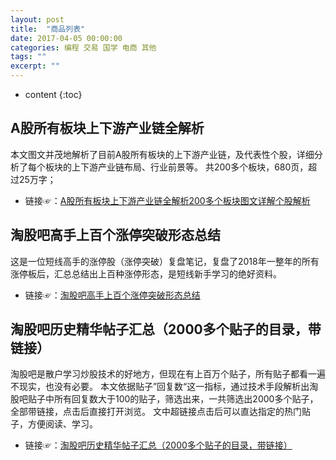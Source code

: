 ```yaml
---
layout: post
title:  "商品列表"
date: 2017-04-05 00:00:00
categories: 编程 交易 国学 电商 其他
tags: ""
excerpt: ""
---
```


* content
{:toc}


## A股所有板块上下游产业链全解析
本文图文并茂地解析了目前A股所有板块的上下游产业链，及代表性个股，详细分析了每个板块的上下游产业链布局、行业前景等。
共200多个板块，680页，超过25万字；
* 链接☞：[A股所有板块上下游产业链全解析200多个板块图文详解个股解析](https://item.taobao.com/item.htm?id=599706221699)


## 淘股吧高手上百个涨停突破形态总结
这是一位短线高手的涨停股（涨停突破）复盘笔记，复盘了2018年一整年的所有涨停板后，汇总总结出上百种涨停形态，是短线新手学习的绝好资料。
* 链接☞：[淘股吧高手上百个涨停突破形态总结](https://item.taobao.com/item.htm?id=598082964341)


## 淘股吧历史精华帖子汇总（2000多个贴子的目录，带链接）
淘股吧是散户学习炒股技术的好地方，但现在有上百万个贴子，所有贴子都看一遍不现实，也没有必要。
本文依据贴子”回复数“这一指标，通过技术手段解析出淘股吧贴子中所有回复数大于100的贴子，筛选出来，一共筛选出2000多个贴子，全部带链接，点击后直接打开浏览。
文中超链接点击后可以直达指定的热门贴子，方便阅读、学习。
* 链接☞：[淘股吧历史精华帖子汇总（2000多个贴子的目录，带链接）](https://item.taobao.com/item.htm?id=597490048687)


































